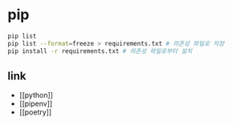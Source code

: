 # pip
```sh
pip list
pip list --format=freeze > requirements.txt # 의존성 파일로 저장
pip install -r requirements.txt # 의존성 파일로부터 설치
```


## link
- [[python]]
- [[pipenv]]
- [[poetry]]
